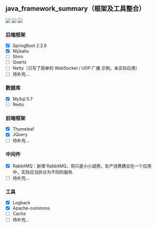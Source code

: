 
## java_framework_summary（框架及工具整合）
[![](https://img.shields.io/badge/Language-Java-blue.svg)](https://github.com/1019509861/java_framework_summary)
[![](https://img.shields.io/badge/Framework-SpringBoot-brightgreen.svg)](https://github.com/1019509861/java_framework_summary)
[![](https://img.shields.io/badge/Database-MySql-blueviolet.svg)](https://github.com/1019509861/java_framework_summary)

### 后端框架
- [x] SpringBoot 2.2.6
- [x] Mybatis
- [ ] Shiro
- [ ] Quartz
- [ ] Netty（只写了简单的 WebSocket / UDP 广播 示例，未实际应用）
- [ ] 待补充...

### 数据库
- [x] MySql 5.7
- [ ] Redis

### 前端框架
- [x] Thymeleaf
- [x] JQuery
- [ ] 待补充...

### 中间件
- [x] RabbitMQ：新增 RabbitMQ，但只是小小调用，生产消费耦合在一个应用中，实际应当拆分为不同的服务.
- [ ] 待补充...

### 工具
- [x] Logback
- [x] Apache-commons
- [ ] Cache
- [ ] 待补充...

